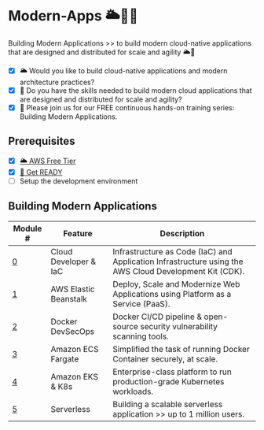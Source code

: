 # Modern-Apps 🌥🎯🚀

Building Modern Applications >> to build modern cloud-native applications that are designed and distributed for scale and agility 🌥🚀

* [x] 🌥 Would you like to build cloud-native applications and modern architecture practices? 
* [x] 🎯 Do you have the skills needed to build modern cloud applications that are designed and distributed for scale and agility? 
* [x] 🚀 Please join us for our FREE continuous hands-on training series: Building Modern Applications. 

## Prerequisites

* [x] [🌥 AWS Free Tier](https://aws.amazon.com/free)
* [x] [🚀 Get READY](https://devsecops.job4u.io/en/prerequisites)
* [ ] Setup the development environment

## Building Modern Applications

Module # | Feature | Description
------------ | ------------- | -------------
[0](./cdk/README.md) | Cloud Developer & IaC | Infrastructure as Code (IaC) and Application Infrastructure using the AWS Cloud Development Kit (CDK).
[1](./elasticbeanstalk/README.md) | AWS Elastic Beanstalk | Deploy, Scale and Modernize Web Applications using Platform as a Service (PaaS).
[2](./docker/README.md) | Docker DevSecOps | Docker CI/CD pipeline & open-source security vulnerability scanning tools.
[3](./ecs-fargate/README.md) | Amazon ECS Fargate | Simplified the task of running Docker Container securely, at scale.
[4](./eks/README.md) | Amazon EKS & K8s | Enterprise-class platform to run production-grade Kubernetes workloads.
[5](./serverless/README.md) | Serverless | Building a scalable serverless application >> up to 1 million users.
